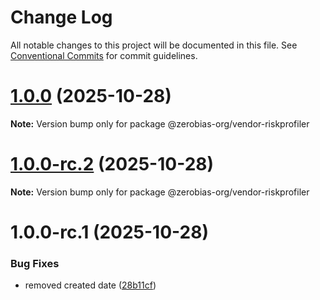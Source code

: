 # Change Log

All notable changes to this project will be documented in this file.
See [Conventional Commits](https://conventionalcommits.org) for commit guidelines.

# [1.0.0](https://github.com/zerobias-org/vendor/compare/@zerobias-org/vendor-riskprofiler@1.0.0-rc.2...@zerobias-org/vendor-riskprofiler@1.0.0) (2025-10-28)

**Note:** Version bump only for package @zerobias-org/vendor-riskprofiler





# [1.0.0-rc.2](https://github.com/zerobias-org/vendor/compare/@zerobias-org/vendor-riskprofiler@1.0.0-rc.1...@zerobias-org/vendor-riskprofiler@1.0.0-rc.2) (2025-10-28)

**Note:** Version bump only for package @zerobias-org/vendor-riskprofiler





# 1.0.0-rc.1 (2025-10-28)


### Bug Fixes

* removed created date ([28b11cf](https://github.com/zerobias-org/vendor/commit/28b11cf2563e9cdadd4b1dc83edd60d2fcd01df0))
